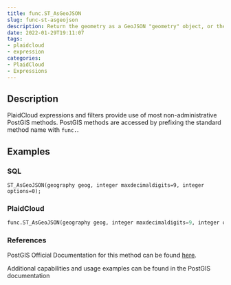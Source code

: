 ```yaml
---
title: func.ST_AsGeoJSON
slug: func-st-asgeojson
description: Return the geometry as a GeoJSON "geometry" object, or the row as a GeoJSON "feature" object
date: 2022-01-29T19:11:07
tags:
- plaidcloud
- expression
categories:
- PlaidCloud
- Expressions
---
```



## Description


PlaidCloud expressions and filters provide use of most non-administrative PostGIS methods. PostGIS methods are accessed by prefixing the standard method name with `func.`.



## Examples


### SQL



```
ST_AsGeoJSON(geography geog, integer maxdecimaldigits=9, integer options=0);
```


### PlaidCloud



```python
func.ST_AsGeoJSON(geography geog, integer maxdecimaldigits=9, integer options=0)
```


### References


PostGIS Official Documentation for this method can be found [here](https://postgis.net/docs/manual-3.1/ST_AsGeoJSON.html).



Additional capabilities and usage examples can be found in the PostGIS documentation

